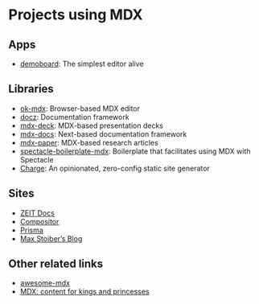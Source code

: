 # Projects using MDX

## Apps

*   [demoboard][]: The simplest editor alive

## Libraries

*   [ok-mdx][]: Browser-based MDX editor
*   [docz][]: Documentation framework
*   [mdx-deck][]: MDX-based presentation decks
*   [mdx-docs][]: Next-based documentation framework
*   [mdx-paper][]: MDX-based research articles
*   [spectacle-boilerplate-mdx][]: Boilerplate that facilitates using MDX with
    Spectacle
*   [Charge][charge]: An opinionated, zero-config static site generator

## Sites

*   [ZEIT Docs][zeit-docs]
*   [Compositor][compositor]
*   [Prisma][prisma]
*   [Max Stoiber’s Blog][mxstbr]

## Other related links

*   [awesome-mdx][]
*   [MDX: content for kings and princesses][mdx-fairy-tale]

[demoboard]: https://frontarm.com/demoboard

[ok-mdx]: https://github.com/jxnblk/ok-mdx

[mdx-deck]: https://github.com/jxnblk/mdx-deck

[mdx-docs]: https://github.com/jxnblk/mdx-docs

[mdx-paper]: https://github.com/hubgit/mdx-paper

[docz]: https://www.docz.site/

[zeit-docs]: https://github.com/zeit/docs

[compositor]: https://compositor.io

[prisma]: https://www.prisma.io/docs

[mxstbr]: https://mxstbr.com

[awesome-mdx]: https://github.com/transitive-bullshit/awesome-mdx

[spectacle-boilerplate-mdx]: https://github.com/FormidableLabs/spectacle-boilerplate-mdx

[charge]: https://charge.js.org

[mdx-fairy-tale]: https://github.com/DeveloperMode/mdx-fairy-tale
